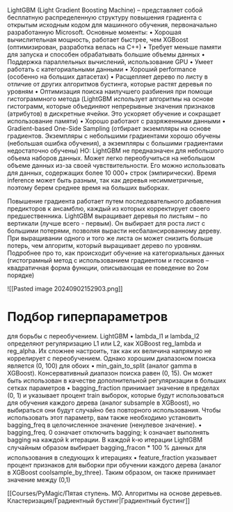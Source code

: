 
LightGBM (Light Gradient Boosting Machine) – представляет собой бесплатную распределенную структуру повышения градиента с открытым исходным кодом для машинного обучения, первоначально разработанную Microsoft.
Основные моменты:
• Хорошая вычислительная мощность, работает быстрее, чем XGBoost (оптимизирован, разработка велась на C++)
• Требует меньше памяти для запуска и способен обрабатывать большие объемы данных
• Поддержка параллельных вычислений, использование GPU
• Умеет работать с категориальными данными
• Хороший performance (особенно на больших датасетах)
• Расщепляет дерево по листу в отличие от других алгоритмов бустинга, которые растят деревья по уровням
• Оптимизация поиска наилучшего разбиения при помощи гистограммного метода (LightGBM использует алгоритмы на основе гистограмм, которые объединяют непрерывные значения признаков (атрибутов) в дискретные ячейки. Это ускоряет обучение и сокращает использование памяти)
• Хорошо работают с разряженными данными
• Gradient-based One-Side Sampling (отбирает экземпляры на основе градиентов. Экземпляры с небольшими градиентами хорошо обучены (небольшая ошибка обучения), а экземпляры с большими градиентами недостаточно обучены)
НО: LightGBM не предназначен для небольшого объема наборов данных. Может легко переобучиться на небольшом объеме данных из-за своей чувствительности. Его можно использовать для данных, содержащих более 10 000+ строк (эмпирически). Время inference может быть разным, так как деревья несимметричные, поэтому берем среднее время на больших выборках.


Повышение градиента работает путем последовательного добавления предикторов к
ансамблю, каждый из которых корректирует своего предшественника.
LightGBM выращивает деревья по листьям – по вертикали (лучше всего - первым). Он выбирает для роста лист с большими потерями, позволяя вырасти несбалансированному дереву.
При выращивании одного и того же листа он может снизить больше потерь, чем алгоритм, который выращивает дерево по уровням.
Подробнее про то, как происходит обучение на категориальных данных (гистограмный метод с использованием градиентом и гессианов – квадратичная форма функции, описывающая ее поведение во 2ом порядке)

![[Pasted image 20240902152903.png]]

# Подбор гиперпараметров 
для борьбы с переобучением. LightGBM
• lambda_l1 и lambda_l2 определяют регуляризацию L1 или L2, как XGBoost reg_lambda и reg_alpha.
Их сложнее настроить, так как их величина напрямую не коррелирует с переобучением. Однако хорошим диапазоном поиска является (0, 100) для обоих
• min_gain_to_split (аналог gamma в XGBoost). Консервативный диапазон поиска равен (0, 15). Он может быть использован в качестве дополнительной регуляризации в больших сетках параметров
• bagging_fraction принимает значение в пределах (0, 1) и указывает процент train выборок, которые будут использоваться для обучения каждого дерева (аналог subsample в XGBoost), но выбираться они будут случайно без повторного использования. Чтобы использовать этот параметр, вам также необходимо установить bagging_freq в целочисленное значение (ненулевое значение).
• bagging_freq. 0 означает отключить bagging; k означает выполнять bagging на каждой k итерации. В каждой k-ю итерации LightGBM случайным образом выбирает bagging_fracon * 100 % данных для использования в следующих k итерациях
• feature_fraction указывает процент признаков для выборки при обучении каждого дерева (аналог в XGBoost coolsample_by_three). Таким образом, он также принимает значение между (0,1)


[[Courses/PyMagic/Пятая ступень. МО. Алгоритмы на основе деревьев. Кластеризация/Градиентный бустинг|Градиентный бустинг]]